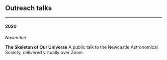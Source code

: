 ## Outreach talks
---
#### 2020

*November*

**The Skeleton of Our Universe** 
A public talk to the Newcastle Astronomical Society, delivered virtually over Zoom. 

